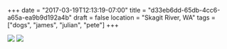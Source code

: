 +++
date = "2017-03-19T12:13:19-07:00"
title = "d33eb6dd-65db-4cc6-a65a-ea9b9d192a4b"
draft = false
location = "Skagit River, WA"
tags = ["dogs", "james", "julian", "pete"]
+++

![](https://d17enza3bfujl8.cloudfront.net/DSCF6585.jpg)
![](https://d17enza3bfujl8.cloudfront.net/DSCF6589.jpg)
